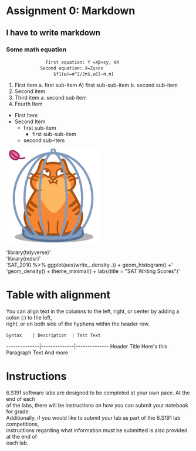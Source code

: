 # Assignment 0: Markdown
##  I have to write markdown
### Some math equation
                   First equation: Y =Xβ+εy, ∀X
                 Second equation: X=Zγ+εx
                      $f1(ω)=σ^2/2π$,ω∈[−π,π]
                      
1. First item a. first sub-item A) first sub-sub-item b. second sub-item
2. Second item
3. Third item a. second sub item
4. Fourth Item

* First Item
* Second Item
   * first sub-item
        * first sub-sub-item
   * second sub-item











![alt text](https://github.com/rakib3903/proffesional_code_writing/blob/master/a.png "Logo Title Text 1")



'library(tidyverse)' <br />
'library(mdsr)' <br />
'SAT_2010 %>% ggplot(aes(write,..density..)) + geom_histogram() +' <br />
'geom_density() + theme_minimal() + labs(title = "SAT Writing Scores")' <br />



# Table with alignment

You can align text in the columns to the left, right, or center by adding a colon (:) to the left, <br />
right, or on both side of the hyphens within the header row. <br />


    Syntax    | Description  | Test Text
--------------|--------------|--------------
Header            Title         Here's this
Paragraph         Text          And more

# Instructions
6.S191 software labs are designed to be completed at your own pace. At the end of each <br />
of the labs, there will be instructions on how you can submit your notebook for grade. <br />
Additionally, if you would like to submit your lab as part of the 6.S191 lab competitions, <br />
instructions regarding what information must be submitted is also provided at the end of <br />
each lab. <br />










